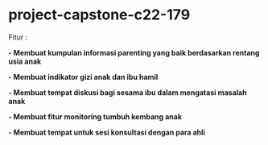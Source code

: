 # project-capstone-c22-179

Fitur : 

**- Membuat kumpulan informasi parenting yang baik berdasarkan rentang usia anak**

**- Membuat indikator gizi anak dan ibu hamil**

**- Membuat tempat diskusi bagi sesama ibu dalam mengatasi masalah anak**

**- Membuat fitur monitoring tumbuh kembang anak**

**- Membuat tempat untuk sesi konsultasi dengan para ahli**
